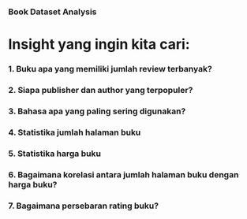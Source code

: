 ### Book Dataset Analysis
# Insight yang ingin kita cari:
### 1. Buku apa yang memiliki jumlah review terbanyak?
### 2. Siapa publisher dan author yang terpopuler?
### 3. Bahasa apa yang paling sering digunakan?
### 4. Statistika jumlah halaman buku
### 5. Statistika harga buku
### 6. Bagaimana korelasi antara jumlah halaman buku dengan harga buku?
### 7. Bagaimana persebaran rating buku?
